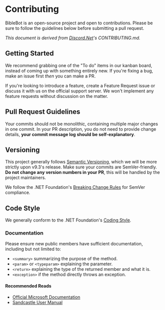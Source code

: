 # Contributing

BibleBot is an open-source project and open to contributions. Please be sure to follow the guidelines below before submitting a pull request.

_This document is derived from [Discord.Net](https://github.com/discord-net/Discord.Net)'s CONTRIBUTING.md._

## Getting Started

We recommend grabbing one of the "To do" items in our kanban board, instead of coming up with something entirely new. If you're fixing a bug, make an issue first _then_ you can make a PR.

If you're looking to introduce a feature, create a Feature Request issue or discuss it with us on the official support server. We won't implement any feature requests without discussion on the matter.

## Pull Request Guidelines

Your commits should not be monolithic, containing multiple major changes in one commit. In your PR description, you do not need to provide change details, **your commit message log should be self-explanatory**.

## Versioning

This project generally follows [Semantic Versioning](https://semver.org/), which we will be more strictly upon v9.3's release. Make sure your commits are SemVer-friendly. **Do not change any version numbers in your PR**, this will be handled by the project maintainers.

We follow the .NET Foundation's [Breaking Change Rules](https://github.com/dotnet/corefx/blob/master/Documentation/coding-guidelines/breaking-change-rules.md) for SemVer compliance.

## Code Style

We generally conform to the .NET Foundation's [Coding Style](https://github.com/dotnet/corefx/blob/master/Documentation/coding-guidelines/coding-style.md).

### Documentation

Please ensure new public members have sufficient documentation, including but not limited to:

-   `<summary>` summarizing the purpose of the method.
-   `<param>` or `<typeparam>` explaining the parameter.
-   `<return>` explaining the type of the returned member and what it is.
-   `<exception>` if the method directly throws an exception.

#### Recommended Reads

-   [Official Microsoft Documentation](https://docs.microsoft.com)
-   [Sandcastle User Manual](https://ewsoftware.github.io/XMLCommentsGuide/html/4268757F-CE8D-4E6D-8502-4F7F2E22DDA3.htm)
